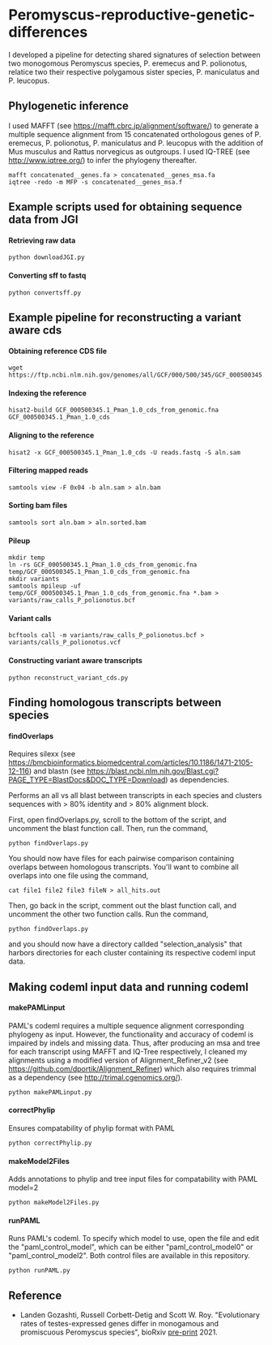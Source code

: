 # Peromyscus-reproductive-genetic-differences
I developed a pipeline for detecting shared signatures of selection between two monogomous Peromyscus species, P. eremecus and P. polionotus, relatice two their respective polygamous sister species, P. maniculatus and P. leucopus.

## Phylogenetic inference
I used MAFFT (see https://mafft.cbrc.jp/alignment/software/) to generate a multiple sequence alignment from 15 concatenated orthologous genes of P. eremecus, P. polionotus, P. maniculatus and P. leucopus with the addition of Mus musculus and Rattus norvegicus as outgroups. I used IQ-TREE (see http://www.iqtree.org/) to infer the phylogeny thereafter.

```
mafft concatenated__genes.fa > concatenated__genes_msa.fa
iqtree -redo -m MFP -s concatenated__genes_msa.f
```

## Example scripts used for obtaining sequence data from JGI

#### Retrieving raw data
```
python downloadJGI.py
```

#### Converting sff to fastq
```
python convertsff.py
```

## Example pipeline for reconstructing a variant aware cds 

#### Obtaining reference CDS file
```
wget https://ftp.ncbi.nlm.nih.gov/genomes/all/GCF/000/500/345/GCF_000500345.1_Pman_1.0/GCF_000500345.1_Pman_1.0_cds_from_genomic.fna.gz
```

#### Indexing the reference
```
hisat2-build GCF_000500345.1_Pman_1.0_cds_from_genomic.fna GCF_000500345.1_Pman_1.0_cds
```

#### Aligning to the reference
```
hisat2 -x GCF_000500345.1_Pman_1.0_cds -U reads.fastq -S aln.sam
```

#### Filtering mapped reads
```
samtools view -F 0x04 -b aln.sam > aln.bam
```

#### Sorting bam files
```
samtools sort aln.bam > aln.sorted.bam
```

#### Pileup
```
mkdir temp
ln -rs GCF_000500345.1_Pman_1.0_cds_from_genomic.fna temp/GCF_000500345.1_Pman_1.0_cds_from_genomic.fna
mkdir variants
samtools mpileup -uf temp/GCF_000500345.1_Pman_1.0_cds_from_genomic.fna *.bam > variants/raw_calls_P_polionotus.bcf
```
#### Variant calls
```
bcftools call -m variants/raw_calls_P_polionotus.bcf > variants/calls_P_polionotus.vcf
```

#### Constructing variant aware transcripts
```
python reconstruct_variant_cds.py
```

## Finding homologous transcripts between species

#### findOverlaps
Requires silexx (see https://bmcbioinformatics.biomedcentral.com/articles/10.1186/1471-2105-12-116) and blastn (see https://blast.ncbi.nlm.nih.gov/Blast.cgi?PAGE_TYPE=BlastDocs&DOC_TYPE=Download) as dependencies.

Performs an all vs all blast between transcripts in each species and clusters sequences with > 80% identity and > 80% alignment block.

First, open findOverlaps.py, scroll to the bottom of the script, and uncomment the blast function call. Then, run the command,
```
python findOverlaps.py
```
You should now have files for each pairwise comparison containing overlaps between homologous transcripts. You'll want to combine all overlaps into one file using the command,
```
cat file1 file2 file3 fileN > all_hits.out
```

Then, go back in the script, comment out the blast function call, and uncomment the other two function calls. Run the command,
```
python findOverlaps.py
```
and you should now have a directory callded "selection_analysis" that harbors directories for each cluster containing its respective codeml input data. 


## Making codeml input data and running codeml

#### makePAMLinput
PAML's codeml requires a multiple sequence alignment corresponding phylogeny as input. However, the functionality and accuracy of codeml is impaired by indels and missing data. Thus, after producing an msa and tree for each transcript using MAFFT and IQ-Tree respectively, I cleaned my alignments using a modified version of Alignment_Refiner_v2 (see https://github.com/dportik/Alignment_Refiner) which also requires trimmal as a dependency (see http://trimal.cgenomics.org/).

```
python makePAMLinput.py
```

#### correctPhylip
Ensures compatability of phylip format with PAML

```
python correctPhylip.py
```

#### makeModel2Files
Adds annotations to phylip and tree input files for compatability with PAML model=2 

```
python makeModel2Files.py
```

#### runPAML
Runs PAML's codeml. To specify which model to use, open the file and edit the "paml_control_model", which can be either "paml_control_model0" or "paml_control_model2". Both control files are available in this repository.

```
python runPAML.py
```

## Reference
* Landen Gozashti, Russell Corbett-Detig and Scott W. Roy. "Evolutionary rates of testes-expressed genes differ in monogamous and promiscuous Peromyscus species", bioRxiv [pre-print](https://www.biorxiv.org/content/10.1101/2021.04.21.440792v7) 2021.
